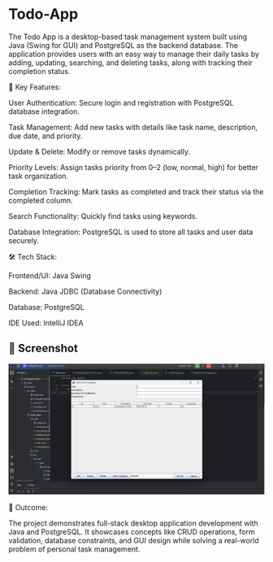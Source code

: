 # Todo-App
The Todo App is a desktop-based task management system built using Java (Swing for GUI) and PostgreSQL as the backend database. The application provides users with an easy way to manage their daily tasks by adding, updating, searching, and deleting tasks, along with tracking their completion status.

🔑 Key Features:

User Authentication: Secure login and registration with PostgreSQL database integration.

Task Management: Add new tasks with details like task name, description, due date, and priority.

Update & Delete: Modify or remove tasks dynamically.

Priority Levels: Assign tasks priority from 0–2 (low, normal, high) for better task organization.

Completion Tracking: Mark tasks as completed and track their status via the completed column.

Search Functionality: Quickly find tasks using keywords.

Database Integration: PostgreSQL is used to store all tasks and user data securely.

🛠️ Tech Stack:

Frontend/UI: Java Swing

Backend: Java JDBC (Database Connectivity)

Database: PostgreSQL

IDE Used: IntelliJ IDEA

## 👾 Screenshot
![image alt](https://github.com/RajdeepChoudhury/Todo-App/blob/2fe27a362de15bad9073c713b6ef09efbc3eccb6/Todo%20App.jpg)

🌟 Outcome:

The project demonstrates full-stack desktop application development with Java and PostgreSQL. It showcases concepts like CRUD operations, form validation, database constraints, and GUI design while solving a real-world problem of personal task management.
